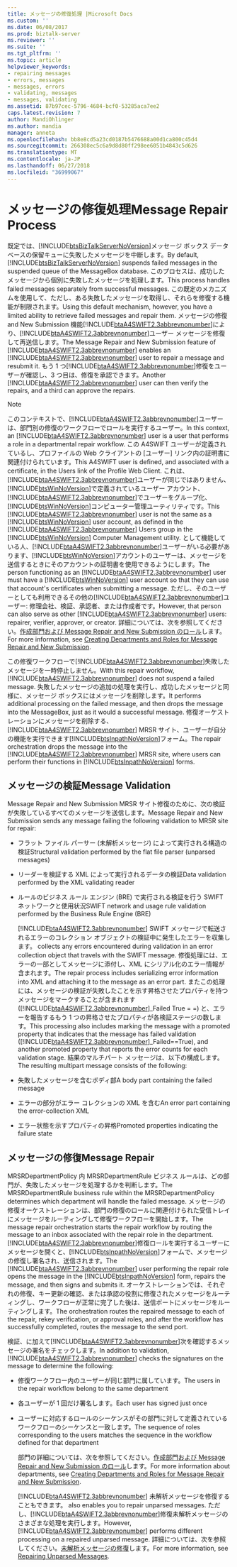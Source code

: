```yaml
---
title: メッセージの修復処理 |Microsoft Docs
ms.custom: ''
ms.date: 06/08/2017
ms.prod: biztalk-server
ms.reviewer: ''
ms.suite: ''
ms.tgt_pltfrm: ''
ms.topic: article
helpviewer_keywords:
- repairing messages
- errors, messages
- messages, errors
- validating, messages
- messages, validating
ms.assetid: 87b97cec-5796-4684-bcf0-53285aca7ee2
caps.latest.revision: 7
author: MandiOhlinger
ms.author: mandia
manager: anneta
ms.openlocfilehash: bb8e8cd5a23cd0187b5476688a00d1ca800c45d4
ms.sourcegitcommit: 266308ec5c6a9d8d80ff298ee6051b4843c5d626
ms.translationtype: MT
ms.contentlocale: ja-JP
ms.lasthandoff: 06/27/2018
ms.locfileid: "36999067"
---
```

# <a name="message-repair-process"></a><span data-ttu-id="f59ab-102">メッセージの修復処理</span><span class="sxs-lookup"><span data-stu-id="f59ab-102">Message Repair Process</span></span>
<span data-ttu-id="f59ab-103">既定では、[!INCLUDE[btsBizTalkServerNoVersion](../../includes/btsbiztalkservernoversion-md.md)]メッセージ ボックス データベースの保留キューに失敗したメッセージを中断します。</span><span class="sxs-lookup"><span data-stu-id="f59ab-103">By default, [!INCLUDE[btsBizTalkServerNoVersion](../../includes/btsbiztalkservernoversion-md.md)] suspends failed messages in the suspended queue of the MessageBox database.</span></span> <span data-ttu-id="f59ab-104">このプロセスは、成功したメッセージから個別に失敗したメッセージを処理します。</span><span class="sxs-lookup"><span data-stu-id="f59ab-104">This process handles failed messages separately from successful messages.</span></span> <span data-ttu-id="f59ab-105">この既定のメカニズムを使用して、ただし、ある失敗したメッセージを取得し、それらを修復する機能が制限されます。</span><span class="sxs-lookup"><span data-stu-id="f59ab-105">Using this default mechanism, however, you have a limited ability to retrieve failed messages and repair them.</span></span> <span data-ttu-id="f59ab-106">メッセージの修復 and New Submission 機能[!INCLUDE[btaA4SWIFT2.3abbrevnonumber](../../includes/btaa4swift2-3abbrevnonumber-md.md)]により、[!INCLUDE[btaA4SWIFT2.3abbrevnonumber](../../includes/btaa4swift2-3abbrevnonumber-md.md)]ユーザー メッセージを修復して再送信します。</span><span class="sxs-lookup"><span data-stu-id="f59ab-106">The Message Repair and New Submission feature of [!INCLUDE[btaA4SWIFT2.3abbrevnonumber](../../includes/btaa4swift2-3abbrevnonumber-md.md)] enables an [!INCLUDE[btaA4SWIFT2.3abbrevnonumber](../../includes/btaa4swift2-3abbrevnonumber-md.md)] user to repair a message and resubmit it.</span></span> <span data-ttu-id="f59ab-107">もう 1 つ[!INCLUDE[btaA4SWIFT2.3abbrevnonumber](../../includes/btaa4swift2-3abbrevnonumber-md.md)]修復をユーザーが確認し、3 つ目は、修復を承認できます。</span><span class="sxs-lookup"><span data-stu-id="f59ab-107">Another [!INCLUDE[btaA4SWIFT2.3abbrevnonumber](../../includes/btaa4swift2-3abbrevnonumber-md.md)] user can then verify the repairs, and a third can approve the repairs.</span></span>  
  
> [!NOTE]
>  <span data-ttu-id="f59ab-108">このコンテキストで、[!INCLUDE[btaA4SWIFT2.3abbrevnonumber](../../includes/btaa4swift2-3abbrevnonumber-md.md)]ユーザーは、部門別の修復のワークフローでロールを実行するユーザー。</span><span class="sxs-lookup"><span data-stu-id="f59ab-108">In this context, an [!INCLUDE[btaA4SWIFT2.3abbrevnonumber](../../includes/btaa4swift2-3abbrevnonumber-md.md)] user is a user that performs a role in a departmental repair workflow.</span></span> <span data-ttu-id="f59ab-109">この A4SWIFT ユーザーが定義されているし、プロファイルの Web クライアントの [ユーザー] リンク内の証明書に関連付けられています。</span><span class="sxs-lookup"><span data-stu-id="f59ab-109">This A4SWIFT user is defined, and associated with a certificate, in the Users link of the Profile Web Client.</span></span> <span data-ttu-id="f59ab-110">これは、[!INCLUDE[btaA4SWIFT2.3abbrevnonumber](../../includes/btaa4swift2-3abbrevnonumber-md.md)]ユーザーが同じではありません、[!INCLUDE[btsWinNoVersion](../../includes/btswinnoversion-md.md)]で定義されているユーザー アカウント、[!INCLUDE[btaA4SWIFT2.3abbrevnonumber](../../includes/btaa4swift2-3abbrevnonumber-md.md)]でユーザーをグループ化、[!INCLUDE[btsWinNoVersion](../../includes/btswinnoversion-md.md)]コンピューター管理ユーティリティです。</span><span class="sxs-lookup"><span data-stu-id="f59ab-110">This [!INCLUDE[btaA4SWIFT2.3abbrevnonumber](../../includes/btaa4swift2-3abbrevnonumber-md.md)] user is not the same as a [!INCLUDE[btsWinNoVersion](../../includes/btswinnoversion-md.md)] user account, as defined in the [!INCLUDE[btaA4SWIFT2.3abbrevnonumber](../../includes/btaa4swift2-3abbrevnonumber-md.md)] Users group in the [!INCLUDE[btsWinNoVersion](../../includes/btswinnoversion-md.md)] Computer Management utility.</span></span> <span data-ttu-id="f59ab-111">として機能している人、[!INCLUDE[btaA4SWIFT2.3abbrevnonumber](../../includes/btaa4swift2-3abbrevnonumber-md.md)]ユーザーがいる必要があります、[!INCLUDE[btsWinNoVersion](../../includes/btswinnoversion-md.md)]アカウントのユーザーは、メッセージを送信するときにそのアカウントの証明書を使用できるようにします。</span><span class="sxs-lookup"><span data-stu-id="f59ab-111">The person functioning as an [!INCLUDE[btaA4SWIFT2.3abbrevnonumber](../../includes/btaa4swift2-3abbrevnonumber-md.md)] user must have a [!INCLUDE[btsWinNoVersion](../../includes/btswinnoversion-md.md)] user account so that they can use that account's certificates when submitting a message.</span></span> <span data-ttu-id="f59ab-112">ただし、そのユーザーとしても利用できるその他の[!INCLUDE[btaA4SWIFT2.3abbrevnonumber](../../includes/btaa4swift2-3abbrevnonumber-md.md)]ユーザー: 修理会社、検証、承認者、または作成者です。</span><span class="sxs-lookup"><span data-stu-id="f59ab-112">However, that person can also serve as other [!INCLUDE[btaA4SWIFT2.3abbrevnonumber](../../includes/btaa4swift2-3abbrevnonumber-md.md)] users: repairer, verifier, approver, or creator.</span></span> <span data-ttu-id="f59ab-113">詳細については、次を参照してください。[作成部門および Message Repair and New Submission のロール](../../adapters-and-accelerators/accelerator-swift/creating-departments-and-roles-for-message-repair-and-new-submission.md)します。</span><span class="sxs-lookup"><span data-stu-id="f59ab-113">For more information, see [Creating Departments and Roles for Message Repair and New Submission](../../adapters-and-accelerators/accelerator-swift/creating-departments-and-roles-for-message-repair-and-new-submission.md).</span></span>  
  
 <span data-ttu-id="f59ab-114">この修復ワークフローで[!INCLUDE[btaA4SWIFT2.3abbrevnonumber](../../includes/btaa4swift2-3abbrevnonumber-md.md)]失敗したメッセージを一時停止しません。</span><span class="sxs-lookup"><span data-stu-id="f59ab-114">With this repair workflow, [!INCLUDE[btaA4SWIFT2.3abbrevnonumber](../../includes/btaa4swift2-3abbrevnonumber-md.md)] does not suspend a failed message.</span></span> <span data-ttu-id="f59ab-115">失敗したメッセージの追加の処理を実行し、成功したメッセージと同様に、メッセージ ボックスにはメッセージを削除します。</span><span class="sxs-lookup"><span data-stu-id="f59ab-115">It performs additional processing on the failed message, and then drops the message into the MessageBox, just as it would a successful message.</span></span> <span data-ttu-id="f59ab-116">修復オーケストレーションにメッセージを削除する、 [!INCLUDE[btaA4SWIFT2.3abbrevnonumber](../../includes/btaa4swift2-3abbrevnonumber-md.md)] MRSR サイト、ユーザーが自分の機能を実行できます[!INCLUDE[btsInpathNoVersion](../../includes/btsinpathnoversion-md.md)]フォーム。</span><span class="sxs-lookup"><span data-stu-id="f59ab-116">The repair orchestration drops the message into the [!INCLUDE[btaA4SWIFT2.3abbrevnonumber](../../includes/btaa4swift2-3abbrevnonumber-md.md)] MRSR site, where users can perform their functions in [!INCLUDE[btsInpathNoVersion](../../includes/btsinpathnoversion-md.md)] forms.</span></span>  
  
## <a name="message-validation"></a><span data-ttu-id="f59ab-117">メッセージの検証</span><span class="sxs-lookup"><span data-stu-id="f59ab-117">Message Validation</span></span>  
 <span data-ttu-id="f59ab-118">Message Repair and New Submission MRSR サイト修復のために、次の検証が失敗しているすべてのメッセージを送信します。</span><span class="sxs-lookup"><span data-stu-id="f59ab-118">Message Repair and New Submission sends any message failing the following validation to MRSR site for repair:</span></span>  
  
- <span data-ttu-id="f59ab-119">フラット ファイル パーサー (未解析メッセージ) によって実行される構造の検証</span><span class="sxs-lookup"><span data-stu-id="f59ab-119">Structural validation performed by the flat file parser (unparsed messages)</span></span>  
  
- <span data-ttu-id="f59ab-120">リーダーを検証する XML によって実行されるデータの検証</span><span class="sxs-lookup"><span data-stu-id="f59ab-120">Data validation performed by the XML validating reader</span></span>  
  
- <span data-ttu-id="f59ab-121">ルールのビジネス ルール エンジン (BRE) で実行される検証を行う SWIFT ネットワークと使用状況</span><span class="sxs-lookup"><span data-stu-id="f59ab-121">SWIFT network and usage rule validation performed by the Business Rule Engine (BRE)</span></span>  
  
  [!INCLUDE[btaA4SWIFT2.3abbrevnonumber](../../includes/btaa4swift2-3abbrevnonumber-md.md)]<span data-ttu-id="f59ab-122"> SWIFT メッセージで転送されるエラーのコレクション オブジェクトの検証中に発生したエラーを収集します。</span><span class="sxs-lookup"><span data-stu-id="f59ab-122"> collects any errors encountered during validation in an error collection object that travels with the SWIFT message.</span></span> <span data-ttu-id="f59ab-123">修復処理には、エラーの一部としてメッセージに添付し、XML にシリアル化のエラー情報が含まれます。</span><span class="sxs-lookup"><span data-stu-id="f59ab-123">The repair process includes serializing error information into XML and attaching it to the message as an error part.</span></span> <span data-ttu-id="f59ab-124">またこの処理には、メッセージの検証が失敗したことを示す昇格させたプロパティを持つメッセージをマークすることが含まれます ([!INCLUDE[btaA4SWIFT2.3abbrevnonumber](../../includes/btaa4swift2-3abbrevnonumber-md.md)]_Failed True = =) と、エラーを報告するもう 1 つの昇格させたプロパティが各検証ステージの数します。</span><span class="sxs-lookup"><span data-stu-id="f59ab-124">This processing also includes marking the message with a promoted property that indicates that the message has failed validation ([!INCLUDE[btaA4SWIFT2.3abbrevnonumber](../../includes/btaa4swift2-3abbrevnonumber-md.md)]_Failed==True), and another promoted property that reports the error counts for each validation stage.</span></span> <span data-ttu-id="f59ab-125">結果のマルチパート メッセージは、以下の構成します。</span><span class="sxs-lookup"><span data-stu-id="f59ab-125">The resulting multipart message consists of the following:</span></span>  
  
- <span data-ttu-id="f59ab-126">失敗したメッセージを含むボディ部</span><span class="sxs-lookup"><span data-stu-id="f59ab-126">A body part containing the failed message</span></span>  
  
- <span data-ttu-id="f59ab-127">エラーの部分がエラー コレクションの XML を含む</span><span class="sxs-lookup"><span data-stu-id="f59ab-127">An error part containing the error-collection XML</span></span>  
  
- <span data-ttu-id="f59ab-128">エラー状態を示すプロパティの昇格</span><span class="sxs-lookup"><span data-stu-id="f59ab-128">Promoted properties indicating the failure state</span></span>  
  
## <a name="message-repair"></a><span data-ttu-id="f59ab-129">メッセージの修復</span><span class="sxs-lookup"><span data-stu-id="f59ab-129">Message Repair</span></span>  
 <span data-ttu-id="f59ab-130">MRSRDepartmentPolicy 内 MRSRDepartmentRule ビジネス ルールは、どの部門が、失敗したメッセージを処理するかを判断します。</span><span class="sxs-lookup"><span data-stu-id="f59ab-130">The MRSRDepartmentRule business rule within the MRSRDepartmentPolicy determines which department will handle the failed message.</span></span> <span data-ttu-id="f59ab-131">メッセージの修復オーケストレーションは、部門の修復のロールに関連付けられた受信トレイにメッセージをルーティングして修復ワークフローを開始します。</span><span class="sxs-lookup"><span data-stu-id="f59ab-131">The message repair orchestration starts the repair workflow by routing the message to an inbox associated with the repair role in the department.</span></span> <span data-ttu-id="f59ab-132">[!INCLUDE[btaA4SWIFT2.3abbrevnonumber](../../includes/btaa4swift2-3abbrevnonumber-md.md)]修復ロールを実行するユーザーにメッセージを開くと、[!INCLUDE[btsInpathNoVersion](../../includes/btsinpathnoversion-md.md)]フォームで、メッセージの修復し署名され、送信されます。</span><span class="sxs-lookup"><span data-stu-id="f59ab-132">The [!INCLUDE[btaA4SWIFT2.3abbrevnonumber](../../includes/btaa4swift2-3abbrevnonumber-md.md)] user performing the repair role opens the message in the [!INCLUDE[btsInpathNoVersion](../../includes/btsinpathnoversion-md.md)] form, repairs the message, and then signs and submits it.</span></span> <span data-ttu-id="f59ab-133">オーケストレーションでは、それぞれの修復、キー更新の確認、または承認の役割に修復されたメッセージをルーティングし、ワークフローが正常に完了した後は、送信ポートにメッセージをルーティングします。</span><span class="sxs-lookup"><span data-stu-id="f59ab-133">The orchestration routes the repaired message to each of the repair, rekey verification, or approval roles, and after the workflow has successfully completed, routes the message to the send port.</span></span>  
  
 <span data-ttu-id="f59ab-134">検証、に加えて[!INCLUDE[btaA4SWIFT2.3abbrevnonumber](../../includes/btaa4swift2-3abbrevnonumber-md.md)]次を確認するメッセージの署名をチェックします。</span><span class="sxs-lookup"><span data-stu-id="f59ab-134">In addition to validation, [!INCLUDE[btaA4SWIFT2.3abbrevnonumber](../../includes/btaa4swift2-3abbrevnonumber-md.md)] checks the signatures on the message to determine the following:</span></span>  
  
- <span data-ttu-id="f59ab-135">修復ワークフロー内のユーザーが同じ部門に属しています。</span><span class="sxs-lookup"><span data-stu-id="f59ab-135">The users in the repair workflow belong to the same department</span></span>  
  
- <span data-ttu-id="f59ab-136">各ユーザーが 1 回だけ署名します。</span><span class="sxs-lookup"><span data-stu-id="f59ab-136">Each user has signed just once</span></span>  
  
- <span data-ttu-id="f59ab-137">ユーザーに対応するロールのシーケンスがその部門に対して定義されているワークフローのシーケンスと一致します。</span><span class="sxs-lookup"><span data-stu-id="f59ab-137">The sequence of roles corresponding to the users matches the sequence in the workflow defined for that department</span></span>  
  
  <span data-ttu-id="f59ab-138">部門の詳細については、次を参照してください。[作成部門および Message Repair and New Submission のロール](../../adapters-and-accelerators/accelerator-swift/creating-departments-and-roles-for-message-repair-and-new-submission.md)します。</span><span class="sxs-lookup"><span data-stu-id="f59ab-138">For more information about departments, see [Creating Departments and Roles for Message Repair and New Submission](../../adapters-and-accelerators/accelerator-swift/creating-departments-and-roles-for-message-repair-and-new-submission.md).</span></span>  
  
  [!INCLUDE[btaA4SWIFT2.3abbrevnonumber](../../includes/btaa4swift2-3abbrevnonumber-md.md)]<span data-ttu-id="f59ab-139"> 未解析メッセージを修復することもできます。</span><span class="sxs-lookup"><span data-stu-id="f59ab-139"> also enables you to repair unparsed messages.</span></span> <span data-ttu-id="f59ab-140">ただし、[!INCLUDE[btaA4SWIFT2.3abbrevnonumber](../../includes/btaa4swift2-3abbrevnonumber-md.md)]修復未解析メッセージのさまざまな処理を実行します。</span><span class="sxs-lookup"><span data-stu-id="f59ab-140">However, [!INCLUDE[btaA4SWIFT2.3abbrevnonumber](../../includes/btaa4swift2-3abbrevnonumber-md.md)] performs different processing on a repaired unparsed message.</span></span> <span data-ttu-id="f59ab-141">詳細については、次を参照してください。[未解析メッセージの修復](../../adapters-and-accelerators/accelerator-swift/repairing-unparsed-messages.md)します。</span><span class="sxs-lookup"><span data-stu-id="f59ab-141">For more information, see [Repairing Unparsed Messages](../../adapters-and-accelerators/accelerator-swift/repairing-unparsed-messages.md).</span></span>